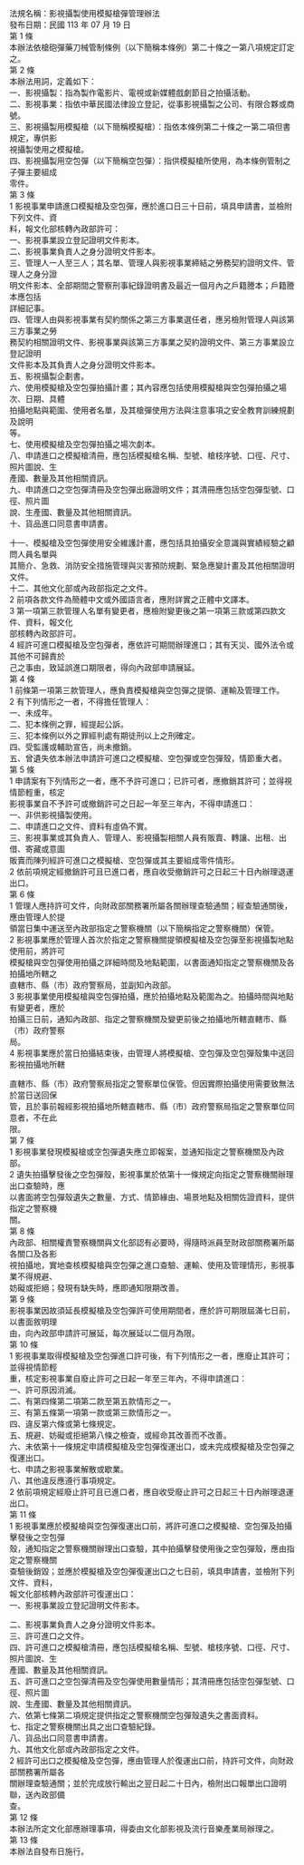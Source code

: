 法規名稱：影視攝製使用模擬槍彈管理辦法  
發布日期：民國 113 年 07 月 19 日  
第 1 條  
本辦法依槍砲彈藥刀械管制條例（以下簡稱本條例）第二十條之一第八項規定訂定之。  
第 2 條  
本辦法用詞，定義如下：  
一、影視攝製：指為製作電影片、電視或新媒體戲劇節目之拍攝活動。  
二、影視事業：指依中華民國法律設立登記，從事影視攝製之公司、有限合夥或商號。  
三、影視攝製用模擬槍（以下簡稱模擬槍）：指依本條例第二十條之一第二項但書規定，專供影  
視攝製使用之模擬槍。  
四、影視攝製用空包彈（以下簡稱空包彈）：指供模擬槍所使用，為本條例管制之子彈主要組成  
零件。  
第 3 條  
1 影視事業申請進口模擬槍及空包彈，應於進口日三十日前，填具申請書，並檢附下列文件、資  
料，報文化部核轉內政部許可：  
一、影視事業設立登記證明文件影本。  
二、影視事業負責人之身分證明文件影本。  
三、管理人一人至三人；其名單、管理人與影視事業締結之勞務契約證明文件、管理人之身分證  
明文件影本、全部期間之警察刑事紀錄證明書及最近一個月內之戶籍謄本；戶籍謄本應包括  
詳細記事。  
四、管理人由與影視事業有契約關係之第三方事業選任者，應另檢附管理人與該第三方事業之勞  
務契約相關證明文件、影視事業與該第三方事業之契約證明文件、第三方事業設立登記證明  
文件影本及其負責人之身分證明文件影本。  
五、影視攝製企劃書。  
六、使用模擬槍及空包彈拍攝計畫；其內容應包括使用模擬槍與空包彈拍攝之場次、日期、具體  
拍攝地點與範圍、使用者名單，及其槍彈使用方法與注意事項之安全教育訓練規劃及說明  
等。  
七、使用模擬槍及空包彈拍攝之場次劇本。  
八、申請進口之模擬槍清冊，應包括模擬槍名稱、型號、槍枝序號、口徑、尺寸、照片圖說、生  
產國、數量及其他相關資訊。  
九、申請進口之空包彈清冊及空包彈出廠證明文件；其清冊應包括空包彈型號、口徑、照片圖  
說、生產國、數量及其他相關資訊。  
十、貨品進口同意書申請書。  


十一、模擬槍及空包彈使用安全維護計畫，應包括具拍攝安全意識與實績經驗之顧問人員名單與  
其簡介、急救、消防安全措施管理與災害預防規劃、緊急應變計畫及其他相關證明文件。  
十二、其他文化部或內政部指定之文件。  
2 前項各款文件為簡體中文或外國語言者，應附詳實之正體中文譯本。  
3 第一項第三款管理人名單有變更者，應檢附變更後之第一項第三款或第四款文件、資料，報文化  
部核轉內政部許可。  
4 經許可進口模擬槍及空包彈者，應依許可期間辦理進口；其有天災、國外法令或其他不可歸責於  
己之事由，致延誤進口期限者，得向內政部申請展延。  
第 4 條  
1 前條第一項第三款管理人，應負責模擬槍與空包彈之提領、運輸及管理工作。  
2 有下列情形之一者，不得擔任管理人：  
一、未成年。  
二、犯本條例之罪，經提起公訴。  
三、犯本條例以外之罪經判處有期徒刑以上之刑確定。  
四、受監護或輔助宣告，尚未撤銷。  
五、曾遺失依本辦法申請許可進口之模擬槍、空包彈或空包彈殼，情節重大者。  
第 5 條  
1 申請案有下列情形之一者，應不予許可進口；已許可者，應撤銷其許可；並得視情節輕重，核定  
影視事業自不予許可或撤銷許可之日起一年至三年內，不得申請進口：  
一、非供影視攝製使用。  
二、申請進口之文件、資料有虛偽不實。  
三、影視事業或其負責人、管理人、影視攝製相關人員有販賣、轉讓、出租、出借、寄藏或意圖  
販賣而陳列經許可進口之模擬槍、空包彈或其主要組成零件情形。  
2 依前項規定經撤銷許可且已進口者，應自收受撤銷許可之日起三十日內辦理退運出口。  
第 6 條  
1 管理人應持許可文件，向財政部關務署所屬各關辦理查驗通關；經查驗通關後，應由管理人於提  
領當日集中運送至內政部指定之警察機關（以下簡稱指定之警察機關）保管。  
2 影視事業應於管理人首次於指定之警察機關提領模擬槍及空包彈至影視攝製地點使用前，將許可  
模擬槍與空包彈使用拍攝之詳細時間及地點範圍，以書面通知指定之警察機關及各拍攝地所轄之  
直轄市、縣（市）政府警察局，並副知內政部。  
3 影視事業使用模擬槍與空包彈拍攝，應於拍攝地點及範圍為之。拍攝時間與地點有變更者，應於  
拍攝三日前，通知內政部、指定之警察機關及變更前後之拍攝地所轄直轄市、縣（市）政府警察  
局。  
4 影視事業應於當日拍攝結束後，由管理人將模擬槍、空包彈及空包彈殼集中送回影視拍攝地所轄  


直轄市、縣（市）政府警察局指定之警察單位保管。但因實際拍攝使用需要致無法於當日送回保  
管，且於事前報經影視拍攝地所轄直轄市、縣（市）政府警察局指定之警察單位同意者，不在此  
限。  
第 7 條  
1 影視事業發現模擬槍或空包彈遺失應立即報案，並通知指定之警察機關及內政部。  
2 遺失拍攝擊發後之空包彈殼，影視事業於依第十一條規定向指定之警察機關辦理出口查驗時，應  
以書面將空包彈殼遺失之數量、方式、情節緣由、場景地點及相關佐證資料，提供指定之警察機  
關。  
第 8 條  
內政部、相關權責警察機關與文化部認有必要時，得隨時派員至財政部關務署所屬各關口及各影  
視拍攝地，實地查核模擬槍與空包彈之進口查驗、運輸、使用及管理情形，影視事業不得規避、  
妨礙或拒絕；發現有缺失時，應即通知限期改善。  
第 9 條  
影視事業因故須延長模擬槍及空包彈許可使用期間者，應於許可期限屆滿七日前，以書面敘明理  
由，向內政部申請許可展延，每次展延以二個月為限。  
第 10 條  
1 影視事業取得模擬槍及空包彈進口許可後，有下列情形之一者，應廢止其許可；並得視情節輕  
重，核定影視事業自廢止許可之日起一年至三年內，不得申請進口：  
一、許可原因消滅。  
二、有第四條第二項第二款至第五款情形之一。  
三、有第五條第一項第一款或第三款情形之一。  
四、違反第六條或第七條規定。  
五、規避、妨礙或拒絕第八條之檢查，或經命其改善而不改善。  
六、未依第十一條規定申請模擬槍及空包彈復運出口，或未完成模擬槍及空包彈之復運出口。  
七、申請之影視事業解散或歇業。  
八、其他違反應遵行事項規定。  
2 依前項規定經廢止許可且已進口者，應自收受廢止許可之日起三十日內辦理退運出口。  
第 11 條  
1 影視事業應於模擬槍與空包彈復運出口前，將許可進口之模擬槍、空包彈及拍攝擊發後之空包彈  
殼，通知指定之警察機關辦理出口查驗，其中拍攝擊發使用後之空包彈殼，應由指定之警察機關  
查驗後銷毀；並應於模擬槍及空包彈復運出口之七日前，填具申請書，並檢附下列文件、資料，  
報文化部核轉內政部許可復運出口：  
一、影視事業設立登記證明文件影本。  


二、影視事業負責人之身分證明文件影本。  
三、許可進口之文件。  
四、許可進口之模擬槍清冊，應包括模擬槍名稱、型號、槍枝序號、口徑、尺寸、照片圖說、生  
產國、數量及其他相關資訊。  
五、許可進口之空包彈清冊及空包彈使用數量情形；其清冊應包括空包彈型號、口徑、照片圖  
說、生產國、數量及其他相關資訊。  
六、依第七條第二項規定提供指定之警察機關空包彈殼遺失之書面資料。  
七、指定之警察機關出具之出口查驗紀錄。  
八、貨品出口同意書申請書。  
九、其他文化部或內政部指定之文件。  
2 經許可出口之模擬槍及空包彈，應由管理人於復運出口前，持許可文件，向財政部關務署所屬各  
關辦理查驗通關；並於完成放行輸出之翌日起二十日內，檢附出口報單出口證明聯，送內政部備  
查。  
第 12 條  
本辦法所定文化部應辦理事項，得委由文化部影視及流行音樂產業局辦理之。  
第 13 條  
本辦法自發布日施行。  


